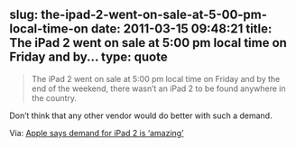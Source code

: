 slug: the-ipad-2-went-on-sale-at-5-00-pm-local-time-on
date: 2011-03-15 09:48:21
title: The iPad 2 went on sale at 5:00 pm local time on Friday and by...
type: quote
---

> The iPad 2 went on sale at 5:00 pm local time on Friday and by the end of the weekend, there wasn’t an iPad 2 to be found anywhere in the country.

Don’t think that any other vendor would do better with such a demand.

 Via: [Apple says demand for iPad 2 is ‘amazing’](http://www.loopinsight.com/2011/03/14/apple-says-demand-for-ipad-2-is-amazing/)
